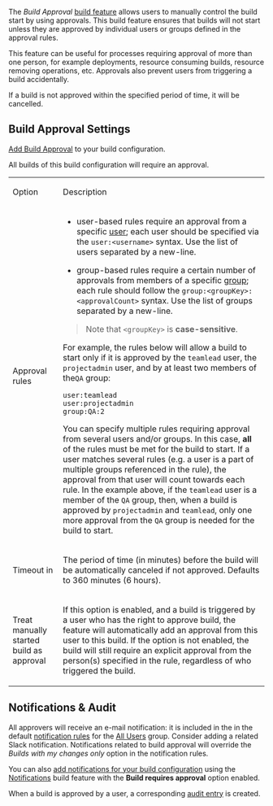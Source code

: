 [//]: # (title: Build Approval)
[//]: # (auxiliary-id: Build Approval)

The _Build Approval_ [build feature](adding-build-features.md) allows users to manually control the build start by using approvals.
This build feature ensures that builds will not start
unless they are approved by individual users or groups defined in the approval rules.

This feature can be useful for processes requiring approval of more than one person, 
for example deployments, resource consuming builds, resource removing operations, etc. 
Approvals also prevent users from triggering a build accidentally. 

If a build is not approved within the specified period of time, it will be cancelled.

<include src="untrusted-builds.md" include-id="untrusted-builds-and-build-approval"/>


## Build Approval Settings

[Add Build Approval](adding-build-features.md) to your build configuration.
 
All builds of this build configuration will require an approval.

<table>

<tr><td>

Option

</td>
<td>

Description

</td>
</tr><tr>
<td>

Approval rules

</td><td>

* user-based rules require an approval from a specific [user](creating-and-managing-users.md); each user should be specified via the `user:<username>` syntax. Use the list of users separated by a new-line.

* group-based rules require a certain number of approvals from members of a specific [group](creating-and-managing-user-groups.md); each rule should follow the `group:<groupKey>:<approvalCount>` syntax. Use the list of groups separated by a new-line.
>Note that `<groupKey>` is **case-sensitive**.



For example, the rules below will allow a build to start only if it is approved by the `teamlead` user, the `projectadmin` user, and by at least two members of the`QA` group:

```Text
user:teamlead
user:projectadmin
group:QA:2
```

You can specify multiple rules requiring approval from several users and/or groups. In this case, __all__ of the rules must be met for the build to start. 
If a user matches several rules (e.g. a user is a part of multiple groups referenced in the rule), 
the approval from that user will count towards each rule. 
In the example above, if the `teamlead` user is a member of the `QA` group, 
then, when a build is approved by `projectadmin` and `teamlead`, only one more approval from the `QA` group is needed for the build to start.

</td>
</tr><tr>
<td>

Timeout in

</td><td>

The period of time (in minutes) before the build will be automatically canceled if not approved. Defaults to 360 minutes (6 hours).

</td>
</tr><tr>
<td>

Treat manually started build as approval

</td><td>

If this option is enabled, and a build is triggered by a user who has the right to approve build, the feature will automatically add an approval from this user to this build. If the option is not enabled, the build will still require an explicit approval from the person(s) specified in the rule, regardless of who triggered the build.

</td>
</tr>
</table>

## Notifications & Audit

All approvers will receive an e-mail notification: it is included in the in the default [notification rules](adding-notification-rules.md) for the [All Users](creating-and-managing-user-groups.md#allusers) group. Consider adding a related Slack notification. Notifications related to build approval will override the *Builds with my changes only* option in the notification rules.

You can also [add notifications for your build configuration](configuring-notifications.md) using the [Notifications](notifications.md) build feature with the **Build requires approval** option enabled. 

When a build is approved by a user, a corresponding [audit entry](tracking-user-actions.md) is created.
